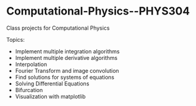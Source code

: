 # Computational-Physics--PHYS304

Class projects for Computational Physics

Topics:
- Implement multiple integration algorithms
- Implement multiple derivative algorithms
- Interpolation
- Fourier Transform and image convolution
- Find solutions for systems of equations
- Solving Differential Equations
- Bifurcation
- Visualization with matplotlib
